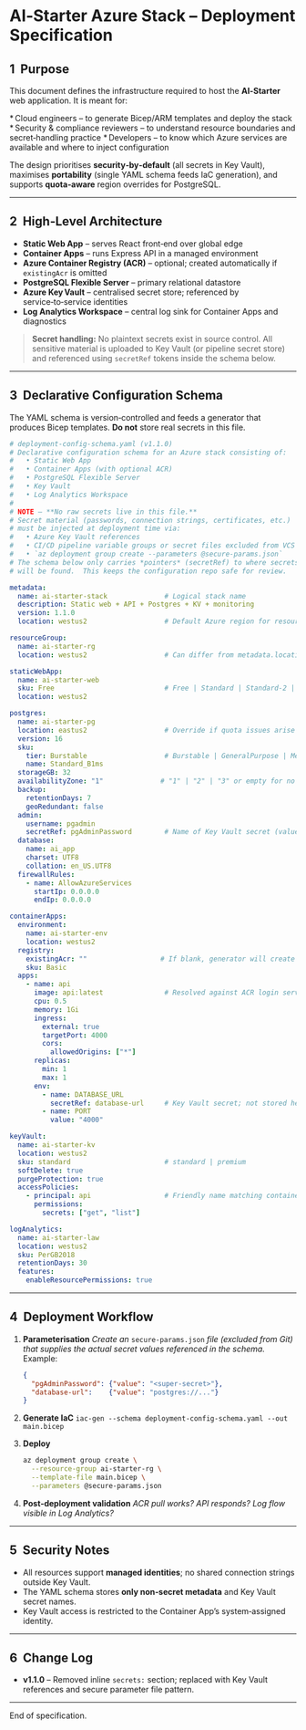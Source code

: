 # AI‑Starter Azure Stack – Deployment Specification

## 1  Purpose

This document defines the infrastructure required to host the **AI‑Starter** web application.  It is meant for:

\* Cloud engineers – to generate Bicep/ARM templates and deploy the stack
\* Security & compliance reviewers – to understand resource boundaries and secret‑handling practice
\* Developers – to know which Azure services are available and where to inject configuration

The design prioritises **security‑by‑default** (all secrets in Key Vault), maximises **portability** (single YAML schema feeds IaC generation), and supports **quota‑aware** region overrides for PostgreSQL.

---

## 2  High‑Level Architecture

* **Static Web App** – serves React front‑end over global edge
* **Container Apps** – runs Express API in a managed environment
* **Azure Container Registry (ACR)** – optional; created automatically if `existingAcr` is omitted
* **PostgreSQL Flexible Server** – primary relational datastore
* **Azure Key Vault** – centralised secret store; referenced by service‑to‑service identities
* **Log Analytics Workspace** – central log sink for Container Apps and diagnostics

> **Secret handling:** No plaintext secrets exist in source control.  All sensitive material is uploaded to Key Vault (or pipeline secret store) and referenced using `secretRef` tokens inside the schema below.

---

## 3  Declarative Configuration Schema

The YAML schema is version‑controlled and feeds a generator that produces Bicep templates.  **Do not** store real secrets in this file.

```yaml
# deployment-config-schema.yaml (v1.1.0)
# Declarative configuration schema for an Azure stack consisting of:
#   • Static Web App
#   • Container Apps (with optional ACR)
#   • PostgreSQL Flexible Server
#   • Key Vault
#   • Log Analytics Workspace
#
# NOTE — **No raw secrets live in this file.**
# Secret material (passwords, connection strings, certificates, etc.)
# must be injected at deployment time via:
#   • Azure Key Vault references
#   • CI/CD pipeline variable groups or secret files excluded from VCS
#   • `az deployment group create --parameters @secure-params.json`
# The schema below only carries *pointers* (secretRef) to where secrets
# will be found.  This keeps the configuration repo safe for review.

metadata:
  name: ai-starter-stack              # Logical stack name
  description: Static web + API + Postgres + KV + monitoring
  version: 1.1.0
  location: westus2                   # Default Azure region for resources

resourceGroup:
  name: ai-starter-rg
  location: westus2                   # Can differ from metadata.location

staticWebApp:
  name: ai-starter-web
  sku: Free                           # Free | Standard | Standard-2 | etc.
  location: westus2

postgres:
  name: ai-starter-pg
  location: eastus2                   # Override if quota issues arise
  version: 16
  sku:
    tier: Burstable                   # Burstable | GeneralPurpose | MemoryOptimized
    name: Standard_B1ms
  storageGB: 32
  availabilityZone: "1"              # "1" | "2" | "3" or empty for no AZ
  backup:
    retentionDays: 7
    geoRedundant: false
  admin:
    username: pgadmin
    secretRef: pgAdminPassword        # Name of Key Vault secret (value not here)
  database:
    name: ai_app
    charset: UTF8
    collation: en_US.UTF8
  firewallRules:
    - name: AllowAzureServices
      startIp: 0.0.0.0
      endIp: 0.0.0.0

containerApps:
  environment:
    name: ai-starter-env
    location: westus2
  registry:
    existingAcr: ""                  # If blank, generator will create one
    sku: Basic
  apps:
    - name: api
      image: api:latest               # Resolved against ACR login server
      cpu: 0.5
      memory: 1Gi
      ingress:
        external: true
        targetPort: 4000
        cors:
          allowedOrigins: ["*"]
      replicas:
        min: 1
        max: 1
      env:
        - name: DATABASE_URL
          secretRef: database-url     # Key Vault secret; not stored here
        - name: PORT
          value: "4000"

keyVault:
  name: ai-starter-kv
  location: westus2
  sku: standard                       # standard | premium
  softDelete: true
  purgeProtection: true
  accessPolicies:
    - principal: api                  # Friendly name matching container app
      permissions:
        secrets: ["get", "list"]

logAnalytics:
  name: ai-starter-law
  location: westus2
  sku: PerGB2018
  retentionDays: 30
  features:
    enableResourcePermissions: true
```

---

## 4  Deployment Workflow

1. **Parameterisation**
   *Create an* `secure-params.json` *file (excluded from Git) that supplies the actual secret values referenced in the schema.*  Example:

   ```json
   {
     "pgAdminPassword": {"value": "<super‑secret>"},
     "database-url":    {"value": "postgres://..."}
   }
   ```
2. **Generate IaC**
   `iac‑gen --schema deployment-config-schema.yaml --out main.bicep`
3. **Deploy**

   ```bash
   az deployment group create \
     --resource-group ai-starter-rg \
     --template-file main.bicep \
     --parameters @secure-params.json
   ```
4. **Post‑deployment validation**
   *ACR pull works?  API responds?  Log flow visible in Log Analytics?*

---

## 5  Security Notes

* All resources support **managed identities**; no shared connection strings outside Key Vault.
* The YAML schema stores **only non‑secret metadata** and Key Vault secret names.
* Key Vault access is restricted to the Container App’s system‑assigned identity.

---

## 6  Change Log

* **v1.1.0** – Removed inline `secrets:` section; replaced with Key Vault references and secure parameter file pattern.

---

End of specification.
